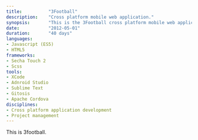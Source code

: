 ```yaml
---
title: 			"3Football"
description:	"Cross platform mobile web application."
synopsis:		"This is the 3Football cross platform mobile web application for Android and iOS."
date:			"2012-05-01"
duration:		"40 days"
languages: 		
- Javascript (ES5)
- HTML5
frameworks:
- Secha Touch 2
- Scss
tools:
- XCode
- Adnroid Studio
- Sublime Text
- Gitosis
- Apache Cordova
disciplines:
- Cross platform application development
- Project management
---
```


This is 3football.